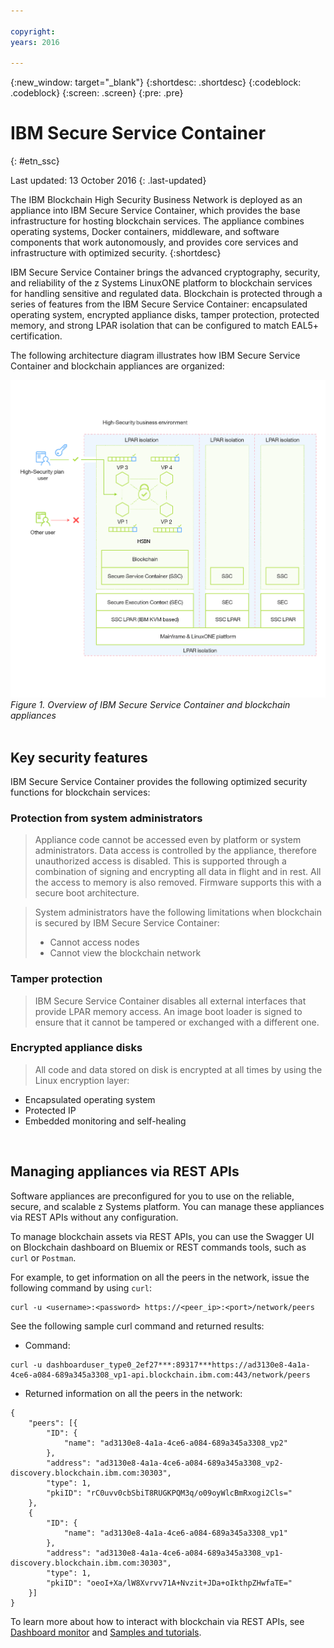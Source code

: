 ```yaml
---

copyright:
years: 2016

---
```


{:new_window: target="_blank"}
{:shortdesc: .shortdesc}
{:codeblock: .codeblock}
{:screen: .screen}
{:pre: .pre}


# IBM Secure Service Container
{: #etn_ssc}

Last updated: 13 October 2016
{: .last-updated}

The IBM Blockchain High Security Business Network is deployed as an appliance into IBM Secure Service Container, which provides the base infrastructure for hosting blockchain services. The appliance combines operating systems, Docker containers, middleware, and software components that work autonomously, and provides core services and infrastructure with optimized security.
{:shortdesc}

IBM Secure Service Container brings the advanced cryptography, security, and reliability of the z Systems LinuxONE platform to blockchain services for handling sensitive and regulated data. Blockchain is protected through a series of features from the IBM Secure Service Container: encapsulated operating system, encrypted appliance disks, tamper protection, protected memory, and strong LPAR isolation that can be configured to match EAL5+ certification.

The following architecture diagram illustrates how IBM Secure Service Container and blockchain appliances are organized:

![Architecture diagram](images/Architecture_HSBN_SSC.png "IBM Secure Service Container and blockchain appliances")
*Figure 1. Overview of IBM Secure Service Container and blockchain appliances*
<br><br>
## Key security features
IBM Secure Service Container provides the following optimized security functions for blockchain services:  

### Protection from system administrators
>Appliance code cannot be accessed even by platform or system administrators.  Data access is controlled by the appliance, therefore unauthorized access is disabled.  This is supported through a combination of signing and encrypting all data in flight and in rest. All the access to memory is also removed. Firmware supports this with a secure boot architecture.

>System administrators have the following limitations when blockchain is secured by IBM Secure Service Container:
>* Cannot access nodes
>* Cannot view the blockchain network

### Tamper protection  
>IBM Secure Service Container disables all external interfaces that provide LPAR memory access. An image boot loader is signed to ensure that it cannot be tampered or exchanged with a different one.

### Encrypted appliance disks
>All code and data stored on disk is encrypted at all times by using the Linux encryption layer:  
- Encapsulated operating system
- Protected IP
- Embedded monitoring and self-healing  
<br>

## Managing appliances via REST APIs
Software appliances are preconfigured for you to use on the reliable, secure, and scalable z Systems platform. You can manage these appliances via REST APIs without any configuration.

To manage blockchain assets via REST APIs, you can use the Swagger UI on Blockchain dashboard on Bluemix or REST commands tools, such as `curl` or `Postman`.

For example, to get information on all the peers in the network, issue the following command by using `curl`:
```
curl -u <username>:<password> https://<peer_ip>:<port>/network/peers
```
See the following sample curl command and returned results:
* Command:
```
curl -u dashboarduser_type0_2ef27***:89317***https://ad3130e8-4a1a-4ce6-a084-689a345a3308_vp1-api.blockchain.ibm.com:443/network/peers
```
* Returned information on all the peers in the network:
```
{
	"peers": [{
		"ID": {
			"name": "ad3130e8-4a1a-4ce6-a084-689a345a3308_vp2"
		},
		"address": "ad3130e8-4a1a-4ce6-a084-689a345a3308_vp2-discovery.blockchain.ibm.com:30303",
		"type": 1,
		"pkiID": "rC0uvv0cbSbiT8RUGKPQM3q/o09oyWlcBmRxogi2Cls="
	},
	{
		"ID": {
			"name": "ad3130e8-4a1a-4ce6-a084-689a345a3308_vp1"
		},
		"address": "ad3130e8-4a1a-4ce6-a084-689a345a3308_vp1-discovery.blockchain.ibm.com:30303",
		"type": 1,
		"pkiID": "oeoI+Xa/lW8Xvrvv71A+Nvzit+JDa+oIkthpZHwfaTE="
	}]
}
```
To learn more about how to interact with blockchain via REST APIs, see [Dashboard monitor](https://new-console.ng.bluemix.net/docs/services/blockchain/ibmblockchainmonitor.html) and [Samples and tutorials](https://new-console.ng.bluemix.net/docs/services/blockchain/ibmblockchain_tutorials.html).
